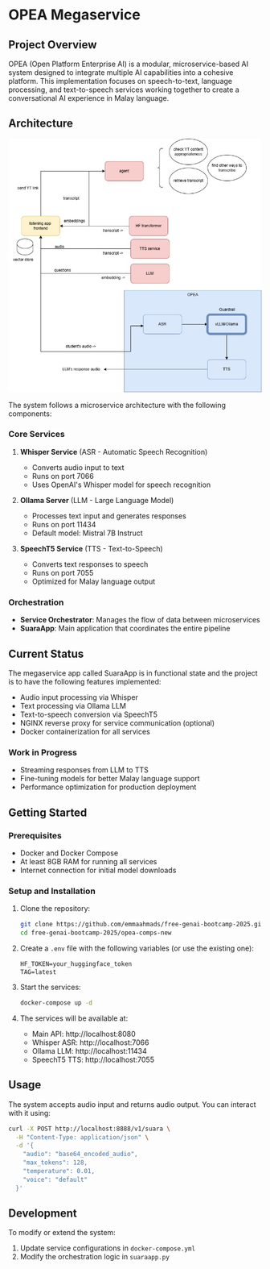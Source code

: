# OPEA Megaservice

## Project Overview

OPEA (Open Platform Enterprise AI) is a modular, microservice-based AI system designed to integrate multiple AI capabilities into a cohesive platform. This implementation focuses on speech-to-text, language processing, and text-to-speech services working together to create a conversational AI experience in Malay language.

## Architecture
![OPEA Megaservice](../listening-comp/opea-audio.jpg)

The system follows a microservice architecture with the following components:

### Core Services

1. **Whisper Service** (ASR - Automatic Speech Recognition)
   - Converts audio input to text
   - Runs on port 7066
   - Uses OpenAI's Whisper model for speech recognition

2. **Ollama Server** (LLM - Large Language Model)
   - Processes text input and generates responses
   - Runs on port 11434
   - Default model: Mistral 7B Instruct

3. **SpeechT5 Service** (TTS - Text-to-Speech)
   - Converts text responses to speech
   - Runs on port 7055
   - Optimized for Malay language output

### Orchestration

- **Service Orchestrator**: Manages the flow of data between microservices
- **SuaraApp**: Main application that coordinates the entire pipeline

## Current Status

The megaservice app called SuaraApp is in functional state and the project is to have the following features implemented:

- Audio input processing via Whisper
- Text processing via Ollama LLM
- Text-to-speech conversion via SpeechT5
- NGINX reverse proxy for service communication (optional)
- Docker containerization for all services

### Work in Progress

- Streaming responses from LLM to TTS
- Fine-tuning models for better Malay language support
- Performance optimization for production deployment

## Getting Started

### Prerequisites

- Docker and Docker Compose
- At least 8GB RAM for running all services
- Internet connection for initial model downloads

### Setup and Installation

1. Clone the repository:
   ```bash
   git clone https://github.com/emmaahmads/free-genai-bootcamp-2025.git
   cd free-genai-bootcamp-2025/opea-comps-new
   ```

2. Create a `.env` file with the following variables (or use the existing one):
   ```
   HF_TOKEN=your_huggingface_token
   TAG=latest
   ```

3. Start the services:
   ```bash
   docker-compose up -d
   ```

4. The services will be available at:
   - Main API: http://localhost:8080
   - Whisper ASR: http://localhost:7066
   - Ollama LLM: http://localhost:11434
   - SpeechT5 TTS: http://localhost:7055

## Usage

The system accepts audio input and returns audio output. You can interact with it using:

```bash
curl -X POST http://localhost:8888/v1/suara \
  -H "Content-Type: application/json" \
  -d '{
    "audio": "base64_encoded_audio",
    "max_tokens": 128,
    "temperature": 0.01,
    "voice": "default"
  }'
```

## Development

To modify or extend the system:

1. Update service configurations in `docker-compose.yml`
2. Modify the orchestration logic in `suaraapp.py`
